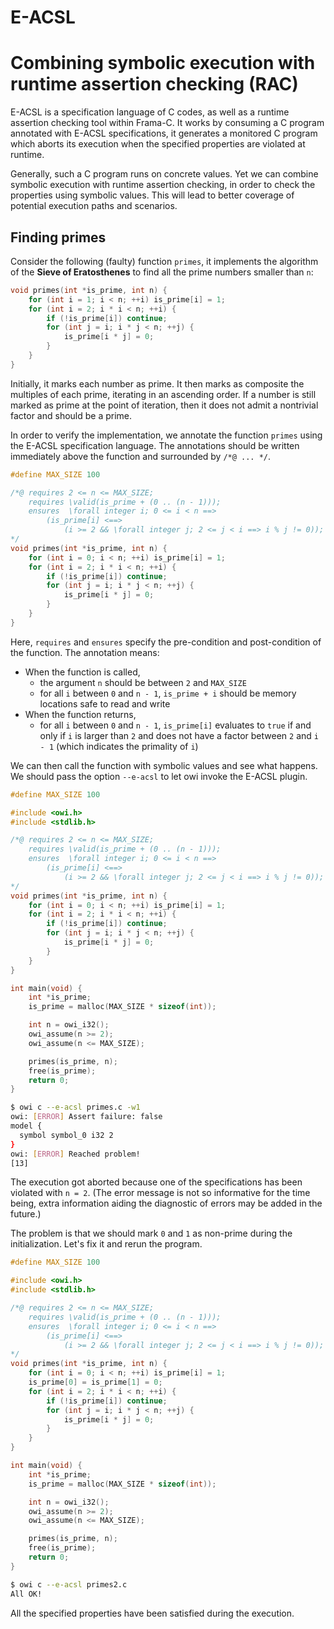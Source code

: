 # E-ACSL

# Combining symbolic execution with runtime assertion checking (RAC)

E-ACSL is a specification language of C codes, as well as a runtime assertion checking tool within Frama-C. It works by consuming a C program annotated with E-ACSL specifications, it generates a monitored C program which aborts its execution when the specified properties are violated at runtime.

Generally, such a C program runs on concrete values. Yet we can combine symbolic execution with runtime assertion checking, in order to check the properties using symbolic values. This will lead to better coverage of potential execution paths and scenarios.

## Finding primes

Consider the following (faulty) function `primes`, it implements the algorithm of the **Sieve of Eratosthenes** to find all the prime numbers smaller than `n`:

```c
void primes(int *is_prime, int n) {
    for (int i = 1; i < n; ++i) is_prime[i] = 1;
    for (int i = 2; i * i < n; ++i) {
        if (!is_prime[i]) continue;
        for (int j = i; i * j < n; ++j) {
            is_prime[i * j] = 0;
        }
    }
}
```

Initially, it marks each number as prime. It then marks as composite the multiples of each prime, iterating in an ascending order. If a number is still marked as prime at the point of iteration, then it does not admit a nontrivial factor and should be a prime.

In order to verify the implementation, we annotate the function `primes` using the E-ACSL specification language. The annotations should be written immediately above the function and surrounded by `/*@ ... */`.

```c
#define MAX_SIZE 100

/*@ requires 2 <= n <= MAX_SIZE;
    requires \valid(is_prime + (0 .. (n - 1)));
    ensures  \forall integer i; 0 <= i < n ==>
        (is_prime[i] <==>
            (i >= 2 && \forall integer j; 2 <= j < i ==> i % j != 0));
*/
void primes(int *is_prime, int n) {
    for (int i = 0; i < n; ++i) is_prime[i] = 1;
    for (int i = 2; i * i < n; ++i) {
        if (!is_prime[i]) continue;
        for (int j = i; i * j < n; ++j) {
            is_prime[i * j] = 0;
        }
    }
}
```

Here, `requires` and `ensures` specify the pre-condition and post-condition of the function. The annotation means:
- When the function is called,
  + the argument `n` should be between `2` and `MAX_SIZE`
  + for all `i` between `0` and `n - 1`, `is_prime + i` should be memory locations safe to read and write
- When the function returns,
  + for all `i` between `0` and `n - 1`, `is_prime[i]` evaluates to `true` if and only if `i` is larger than `2` and does not have a factor between `2` and `i - 1` (which indicates the primality of `i`)

We can then call the function with symbolic values and see what happens. We should pass the option `--e-acsl` to let owi invoke the E-ACSL plugin.

<!-- $MDX file=primes.c -->
```c
#define MAX_SIZE 100

#include <owi.h>
#include <stdlib.h>

/*@ requires 2 <= n <= MAX_SIZE;
    requires \valid(is_prime + (0 .. (n - 1)));
    ensures  \forall integer i; 0 <= i < n ==>
        (is_prime[i] <==>
            (i >= 2 && \forall integer j; 2 <= j < i ==> i % j != 0));
*/
void primes(int *is_prime, int n) {
    for (int i = 0; i < n; ++i) is_prime[i] = 1;
    for (int i = 2; i * i < n; ++i) {
        if (!is_prime[i]) continue;
        for (int j = i; i * j < n; ++j) {
            is_prime[i * j] = 0;
        }
    }
}

int main(void) {
    int *is_prime;
    is_prime = malloc(MAX_SIZE * sizeof(int));

    int n = owi_i32();
    owi_assume(n >= 2);
    owi_assume(n <= MAX_SIZE);

    primes(is_prime, n);
    free(is_prime);
    return 0;
}
```

```sh
$ owi c --e-acsl primes.c -w1
owi: [ERROR] Assert failure: false
model {
  symbol symbol_0 i32 2
}
owi: [ERROR] Reached problem!
[13]
```

The execution got aborted because one of the specifications has been violated with `n = 2`. (The error message is not so informative for the time being, extra information aiding the diagnostic of errors may be added in the future.)

The problem is that we should mark `0` and `1` as non-prime during the initialization. Let's fix it and rerun the program.

<!-- $MDX file=primes2.c -->
```c
#define MAX_SIZE 100

#include <owi.h>
#include <stdlib.h>

/*@ requires 2 <= n <= MAX_SIZE;
    requires \valid(is_prime + (0 .. (n - 1)));
    ensures  \forall integer i; 0 <= i < n ==>
        (is_prime[i] <==>
            (i >= 2 && \forall integer j; 2 <= j < i ==> i % j != 0));
*/
void primes(int *is_prime, int n) {
    for (int i = 0; i < n; ++i) is_prime[i] = 1;
    is_prime[0] = is_prime[1] = 0;
    for (int i = 2; i * i < n; ++i) {
        if (!is_prime[i]) continue;
        for (int j = i; i * j < n; ++j) {
            is_prime[i * j] = 0;
        }
    }
}

int main(void) {
    int *is_prime;
    is_prime = malloc(MAX_SIZE * sizeof(int));

    int n = owi_i32();
    owi_assume(n >= 2);
    owi_assume(n <= MAX_SIZE);

    primes(is_prime, n);
    free(is_prime);
    return 0;
}
```

```sh
$ owi c --e-acsl primes2.c
All OK!
```

All the specified properties have been satisfied during the execution.


